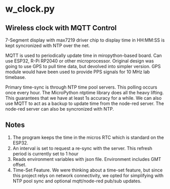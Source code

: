 #   w_clock.py

## Wireless clock with MQTT Control

7-Segment display with max7219 driver chip to display time
in HH:MM:SS is kept syncronized with NTP over the net.

MQTT is used to periodically update time in miropython-based board.
Can use ESP32, R-Pi RP2040 or other microprocessor. Original design
was going to use GPS to pull time data, but devolved into simpler
version. GPS module would have been used to provide PPS signals for
10 MHz lab timebase. 

Primary time-sync is through NTP time pool servers. This polling occurs
once every hour. The MicroPython ntptime library does all the heavy lifting.
This guarantees that we have at least 1s accuracy for a while. We can also 
use MQTT to act as a backup to update time from the node-red server.
The node-red server can also be syncronized with NTP.

## Notes

1. The program keeps the time in the micros RTC which is standard on the ESP32.
2. An interval is set to request a re-sync with the server. This refresh period
   is currently set to 1 hour
3. Reads environment variables with json file. Environment includes GMT offset.
4. Time-Set Feature. We were thinking about a time-set feature, but since this 
   project relys on network connectivity, we opted for simplifying with NTP pool
   sync and optional mqtt/node-red pub/sub updates.
   